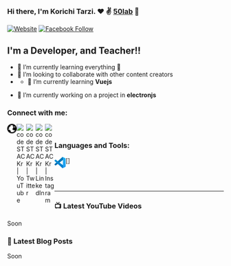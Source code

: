 ### Hi there, I'm **Korichi Tarzi**. ❤️ ✌️ [50lab][website] 👋

[![Website](https://img.shields.io/website?label=codeSTACKr.com&style=for-the-badge&url=https%3A%2F%2Fcodestackr.com)](https://50lab.tech)
[![Facebook Follow](https://img.shields.io/badge/Facebook-this%20is%20my%20facebook%20account-green)](https://www.facebook.com/korichi.Tazi/)

## I'm a Developer, and Teacher!!

- 🌱 I’m currently learning everything 🤣
- 👯 I’m looking to collaborate with other content creators
- * 💬 I’m currently learning **Vuejs**
* 🔨 I’m currently working on a project in **electronjs**

### Connect with me:

[<img align="left" alt="codeSTACKr.com" width="22px" src="https://raw.githubusercontent.com/iconic/open-iconic/master/svg/globe.svg" />][website]
[<img align="left" alt="codeSTACKr | YouTube" width="22px" src="https://cdn.jsdelivr.net/npm/simple-icons@v3/icons/youtube.svg" />][youtube]
[<img align="left" alt="codeSTACKr | Twitter" width="22px" src="https://cdn.jsdelivr.net/npm/simple-icons@v3/icons/twitter.svg" />][twitter]
[<img align="left" alt="codeSTACKr | LinkedIn" width="22px" src="https://cdn.jsdelivr.net/npm/simple-icons@v3/icons/linkedin.svg" />][linkedin]
[<img align="left" alt="codeSTACKr | Instagram" width="22px" src="https://cdn.jsdelivr.net/npm/simple-icons@v3/icons/instagram.svg" />][instagram]

<br />

### Languages and Tools:

[<img align="left" alt="Visual Studio Code" width="26px" src="https://raw.githubusercontent.com/github/explore/80688e429a7d4ef2fca1e82350fe8e3517d3494d/topics/visual-studio-code/visual-studio-code.png" />]

<br />
<br />

---

### 📺 Latest YouTube Videos
Soon

### 📕 Latest Blog Posts
Soon


[website]: https://50lab.tech/
[twitter]: https://twitter.com/TarziKona
[youtube]: https://www.youtube.com/channel/UCqyXLLhHg0hj2LqhcuA5g0w
[instagram]: https://www.instagram.com/__tarzi/
[linkedin]: https://www.linkedin.com/in/korichitarzi/
